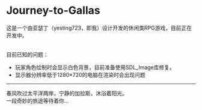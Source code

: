 # Journey-to-Gallas
这是一个由亚瑟丁（yesting723，即我）设计开发的休闲类RPG游戏，目前正在开发中。<br /><br />

目前已知的问题：<br />
- 玩家角色绘制时会显示白色背景，目前准备使用SDL_Image库修复。
- 显示器分辨率低于1280*720的电脑在渲染时会出现问题
- ---
春风吹过太平洋两岸，宁静的加拉斯，沐浴着阳光。<br />
一段奇妙的旅途等待着你...<br />


